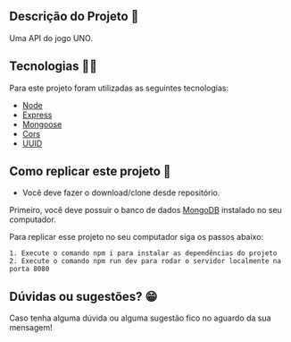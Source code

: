 ## Descrição do Projeto :ledger:

Uma API do jogo UNO.

## Tecnologias :man_technologist:

Para este projeto foram utilizadas as seguintes tecnologias:

- [Node](https://nodejs.org/en/)
- [Express](https://expressjs.com/pt-br/)
- [Mongoose](https://mongoosejs.com/docs/queries.html)
- [Cors](https://www.npmjs.com/package/cors)
- [UUID](https://www.npmjs.com/package/uuid)

## Como replicar este projeto :dvd:

- Você deve fazer o download/clone desde repositório.

Primeiro, você deve possuir o banco de dados [MongoDB](https://www.mongodb.com/pt-br) instalado no seu computador.

Para replicar esse projeto no seu computador siga os passos abaixo:

```
1. Execute o comando npm i para instalar as dependências do projeto
2. Execute o comando npm run dev para rodar o servidor localmente na porta 8080
```

## Dúvidas ou sugestões? :grin:

Caso tenha alguma dúvida ou alguma sugestão fico no aguardo da sua mensagem!
